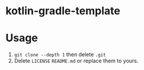 # kotlin-gradle-template

# Usage

1. `git clone --depth 1` then delete `.git`
2. Delete `LICENSE` `README.md` or replace them to yours.
